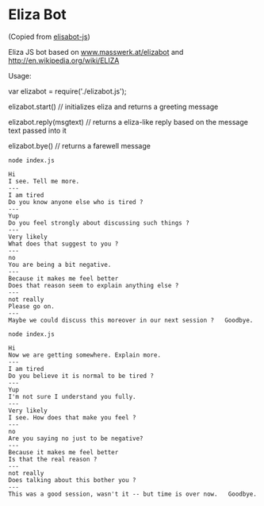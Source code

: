 # Eliza Bot

(Copied from [elisabot-js](https://github.com/brandongmwong/elizabot-js))

Eliza JS bot based on www.masswerk.at/elizabot and http://en.wikipedia.org/wiki/ELIZA

Usage:

var elizabot = require('./elizabot.js');

elizabot.start()          // initializes eliza and returns a greeting message

elizabot.reply(msgtext)   // returns a eliza-like reply based on the message text passed into it

elizabot.bye()            // returns a farewell message


`node index.js`

```
Hi
I see. Tell me more.
---
I am tired
Do you know anyone else who is tired ?
---
Yup
Do you feel strongly about discussing such things ?
---
Very likely
What does that suggest to you ?
---
no
You are being a bit negative.
---
Because it makes me feel better
Does that reason seem to explain anything else ?
---
not really
Please go on.
---
Maybe we could discuss this moreover in our next session ?   Goodbye.
```

`node index.js`

```
Hi
Now we are getting somewhere. Explain more.
---
I am tired
Do you believe it is normal to be tired ?
---
Yup
I'm not sure I understand you fully.
---
Very likely
I see. How does that make you feel ?
---
no
Are you saying no just to be negative?
---
Because it makes me feel better
Is that the real reason ?
---
not really
Does talking about this bother you ?
---
This was a good session, wasn't it -- but time is over now.   Goodbye.
```

